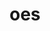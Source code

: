 ---
category: 3-letters
denotation: null
name: oes
reference_link: https://www.etymonline.com/word/oes
root_language: null
root_name: null
title: oes
type: free
word_sums:
- respelling: oes
  sum: 'Oes + '
---